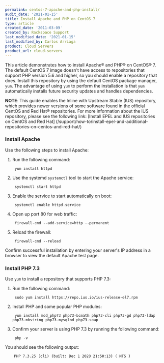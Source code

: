 ```yaml
---
permalink: centos-7-apache-and-php-install/
audit_date: '2021-01-15'
title: Install Apache and PHP on CentOS 7
type: article
created_date: '2011-03-09'
created_by: Rackspace Support
last_modified_date: '2021-01-15'
last_modified_by: Carlos Arriaga
product: Cloud Servers
product_url: cloud-servers
---
```


This article demonstrates how to install Apache&reg; and PHP&reg; on CentOS&reg; 7.
The default CentOS 7 image doesn't have access to repositories that support PHP
version 5.6 and higher, so you should enable a repository that does. Install
this repository by using the default CentOS package manager, `yum`. The advantage
of using `yum` to perform the installation is that `yum` automatically installs
future security updates and handles dependencies.

**NOTE**: This guide enables the Inline with Upstream Stable (IUS) repository, which provides
newer versions of some software found in the official CentOS and Red Hat&reg; repositories.
For more information about the IUS repository, please see the following link: [Install EPEL and IUS repositories on CentOS and Red Hat] (/support/how-to/install-epel-and-additional-repositories-on-centos-and-red-hat/)

### Install Apache

Use the following steps to install Apache:

1. Run the following command:

        yum install httpd

2. Use the systemd `systemctl` tool to start the Apache service:

        systemctl start httpd

3. Enable the service to start automatically on boot:

        systemctl enable httpd.service

4. Open up port 80 for web traffic:

        firewall-cmd --add-service=http --permanent

5. Reload the firewall:

        firewall-cmd --reload

Confirm successful installation by entering your server's IP address in a browser to view the default Apache test page.

### Install PHP 7.3

Use `yum` to install a repository that supports PHP 7.3:

1. Run the following command:

        sudo yum install https://repo.ius.io/ius-release-el7.rpm

2. Install PHP and some popular PHP modules:

        yum install mod_php73 php73-bcmath php73-cli php73-gd php73-ldap php73-mbstring php73-mysqlnd php73-soap

3. Confirm your server is using PHP 7.3 by running the following command:

        php -v

You should see the following output:

        PHP 7.3.25 (cli) (built: Dec 1 2020 21:50:13) ( NTS )
